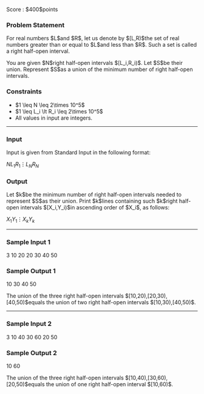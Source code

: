 
<div>

<span>

<span>

<p>
Score : $400$points
</p>

<div>

<section>

### **Problem Statement**

<p>
For real numbers $L$and $R$, let us denote by $[L,R)$the set of real numbers greater than or equal to $L$and less than $R$.  Such a set is called a right half-open interval.
</p>

<p>
You are given $N$right half-open intervals $[L_i,R_i)$.  Let $S$be their union.  Represent $S$as a union of the minimum number of right half-open intervals.
</p>

</section>

</div>

<div>

<section>

### **Constraints**

<ul>

<li>
$1 \leq N \leq 2\times 10^5$
</li>

<li>
$1 \leq L_i \lt R_i \leq 2\times 10^5$
</li>

<li>
All values in input are integers.
</li>

</ul>

</section>

</div>

---

<div>

<div>

<section>

### **Input**

<p>
Input is given from Standard Input in the following format:
</p>

<div>

$N$$L_1$$R_1$$\vdots$$L_N$$R_N$
</div>

</section>

</div>

<div>

<section>

### **Output**

<p>
Let $k$be the minimum number of right half-open intervals needed to represent $S$as their union.   Print $k$lines containing such $k$right half-open intervals $[X_i,Y_i)$in ascending order of $X_i$, as follows:
</p>

<div>

$X_1$$Y_1$$\vdots$$X_k$$Y_k$
</div>

</section>

</div>

</div>

---

<div>

<section>

### **Sample Input 1**

<div>

3
10 20
20 30
40 50

</div>

</section>

</div>

<div>

<section>

### **Sample Output 1**

<div>

10 30
40 50

</div>

<p>
The union of the three right half-open intervals $[10,20),[20,30),[40,50)$equals the union of two right half-open intervals $[10,30),[40,50)$.
</p>

</section>

</div>

---

<div>

<section>

### **Sample Input 2**

<div>

3
10 40
30 60
20 50

</div>

</section>

</div>

<div>

<section>

### **Sample Output 2**

<div>

10 60

</div>

<p>
The union of the three right half-open intervals $[10,40),[30,60),[20,50)$equals the union of one right half-open interval $[10,60)$.
</p>

</section>

</div>

</span>

</span>

</div>
